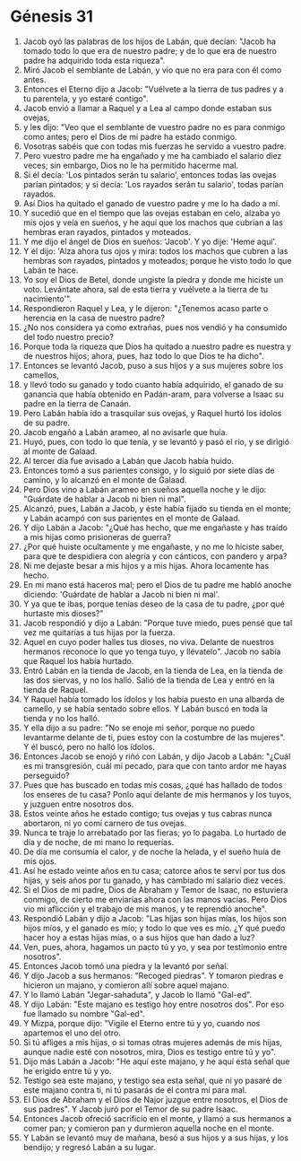 # Génesis 31

1. Jacob oyó las palabras de los hijos de Labán, que decían: "Jacob ha tomado todo lo que era de nuestro padre; y de lo que era de nuestro padre ha adquirido toda esta riqueza".  
2. Miró Jacob el semblante de Labán, y vio que no era para con él como antes.  
3. Entonces el Eterno dijo a Jacob: "Vuélvete a la tierra de tus padres y a tu parentela, y yo estaré contigo".  
4. Jacob envió a llamar a Raquel y a Lea al campo donde estaban sus ovejas,  
5. y les dijo: "Veo que el semblante de vuestro padre no es para conmigo como antes; pero el Dios de mi padre ha estado conmigo.  
6. Vosotras sabéis que con todas mis fuerzas he servido a vuestro padre.  
7. Pero vuestro padre me ha engañado y me ha cambiado el salario diez veces; sin embargo, Dios no le ha permitido hacerme mal.  
8. Si él decía: 'Los pintados serán tu salario', entonces todas las ovejas parían pintados; y si decía: 'Los rayados serán tu salario', todas parían rayados.  
9. Así Dios ha quitado el ganado de vuestro padre y me lo ha dado a mí.  
10. Y sucedió que en el tiempo que las ovejas estaban en celo, alzaba yo mis ojos y veía en sueños, y he aquí que los machos que cubrían a las hembras eran rayados, pintados y moteados.  
11. Y me dijo el ángel de Dios en sueños: 'Jacob'. Y yo dije: 'Heme aquí'.  
12. Y él dijo: 'Alza ahora tus ojos y mira: todos los machos que cubren a las hembras son rayados, pintados y moteados; porque he visto todo lo que Labán te hace.  
13. Yo soy el Dios de Betel, donde ungiste la piedra y donde me hiciste un voto. Levántate ahora, sal de esta tierra y vuélvete a la tierra de tu nacimiento'".  
14. Respondieron Raquel y Lea, y le dijeron: "¿Tenemos acaso parte o herencia en la casa de nuestro padre?  
15. ¿No nos considera ya como extrañas, pues nos vendió y ha consumido del todo nuestro precio?  
16. Porque toda la riqueza que Dios ha quitado a nuestro padre es nuestra y de nuestros hijos; ahora, pues, haz todo lo que Dios te ha dicho".  
17. Entonces se levantó Jacob, puso a sus hijos y a sus mujeres sobre los camellos,  
18. y llevó todo su ganado y todo cuanto había adquirido, el ganado de su ganancia que había obtenido en Padán-aram, para volverse a Isaac su padre en la tierra de Canaán.  
19. Pero Labán había ido a trasquilar sus ovejas, y Raquel hurtó los ídolos de su padre.  
20. Jacob engañó a Labán arameo, al no avisarle que huía.  
21. Huyó, pues, con todo lo que tenía, y se levantó y pasó el río, y se dirigió al monte de Galaad.  
22. Al tercer día fue avisado a Labán que Jacob había huido.  
23. Entonces tomó a sus parientes consigo, y lo siguió por siete días de camino, y lo alcanzó en el monte de Galaad.  
24. Pero Dios vino a Labán arameo en sueños aquella noche y le dijo: "Guárdate de hablar a Jacob ni bien ni mal".  
25. Alcanzó, pues, Labán a Jacob, y éste había fijado su tienda en el monte; y Labán acampó con sus parientes en el monte de Galaad.  
26. Y dijo Labán a Jacob: "¿Qué has hecho, que me engañaste y has traído a mis hijas como prisioneras de guerra?  
27. ¿Por qué huiste ocultamente y me engañaste, y no me lo hiciste saber, para que te despidiera con alegría y con cánticos, con pandero y arpa?  
28. Ni me dejaste besar a mis hijos y a mis hijas. Ahora locamente has hecho.  
29. En mi mano está haceros mal; pero el Dios de tu padre me habló anoche diciendo: 'Guárdate de hablar a Jacob ni bien ni mal'.  
30. Y ya que te ibas, porque tenías deseo de la casa de tu padre, ¿por qué hurtaste mis dioses?"  
31. Jacob respondió y dijo a Labán: "Porque tuve miedo, pues pensé que tal vez me quitarías a tus hijas por la fuerza.  
32. Aquel en cuyo poder halles tus dioses, no viva. Delante de nuestros hermanos reconoce lo que yo tenga tuyo, y llévatelo". Jacob no sabía que Raquel los había hurtado.  
33. Entró Labán en la tienda de Jacob, en la tienda de Lea, en la tienda de las dos siervas, y no los halló. Salió de la tienda de Lea y entró en la tienda de Raquel.  
34. Y Raquel había tomado los ídolos y los había puesto en una albarda de camello, y se había sentado sobre ellos. Y Labán buscó en toda la tienda y no los halló.  
35. Y ella dijo a su padre: "No se enoje mi señor, porque no puedo levantarme delante de ti, pues estoy con la costumbre de las mujeres". Y él buscó, pero no halló los ídolos.  
36. Entonces Jacob se enojó y riñó con Labán, y dijo Jacob a Labán: "¿Cuál es mi transgresión, cuál mi pecado, para que con tanto ardor me hayas perseguido?  
37. Pues que has buscado en todas mis cosas, ¿qué has hallado de todos los enseres de tu casa? Ponlo aquí delante de mis hermanos y los tuyos, y juzguen entre nosotros dos.  
38. Estos veinte años he estado contigo; tus ovejas y tus cabras nunca abortaron, ni yo comí carnero de tus ovejas.  
39. Nunca te traje lo arrebatado por las fieras; yo lo pagaba. Lo hurtado de día y de noche, de mi mano lo requerías.  
40. De día me consumía el calor, y de noche la helada, y el sueño huía de mis ojos.  
41. Así he estado veinte años en tu casa; catorce años te serví por tus dos hijas, y seis años por tu ganado, y has cambiado mi salario diez veces.  
42. Si el Dios de mi padre, Dios de Abraham y Temor de Isaac, no estuviera conmigo, de cierto me enviarías ahora con las manos vacías. Pero Dios vio mi aflicción y el trabajo de mis manos, y te reprendió anoche".  
43. Respondió Labán y dijo a Jacob: "Las hijas son hijas mías, los hijos son hijos míos, y el ganado es mío; y todo lo que ves es mío. ¿Y qué puedo hacer hoy a estas hijas mías, o a sus hijos que han dado a luz?  
44. Ven, pues, ahora, hagamos un pacto tú y yo, y sea por testimonio entre nosotros".  
45. Entonces Jacob tomó una piedra y la levantó por señal.  
46. Y dijo Jacob a sus hermanos: "Recoged piedras". Y tomaron piedras e hicieron un majano, y comieron allí sobre aquel majano.  
47. Y lo llamó Labán "Jegar-sahaduta", y Jacob lo llamó "Gal-ed".  
48. Y dijo Labán: "Este majano es testigo hoy entre nosotros dos". Por eso fue llamado su nombre "Gal-ed".  
49. Y Mizpa, porque dijo: "Vigile el Eterno entre tú y yo, cuando nos apartemos el uno del otro.  
50. Si tú afliges a mis hijas, o si tomas otras mujeres además de mis hijas, aunque nadie esté con nosotros, mira, Dios es testigo entre tú y yo".  
51. Dijo más Labán a Jacob: "He aquí este majano, y he aquí esta señal que he erigido entre tú y yo.  
52. Testigo sea este majano, y testigo sea esta señal, que ni yo pasaré de este majano contra ti, ni tú pasarás de él contra mí para mal.  
53. El Dios de Abraham y el Dios de Najor juzgue entre nosotros, el Dios de sus padres". Y Jacob juró por el Temor de su padre Isaac.  
54. Entonces Jacob ofreció sacrificio en el monte, y llamó a sus hermanos a comer pan; y comieron pan y durmieron aquella noche en el monte.  
55. Y Labán se levantó muy de mañana, besó a sus hijos y a sus hijas, y los bendijo; y regresó Labán a su lugar.
